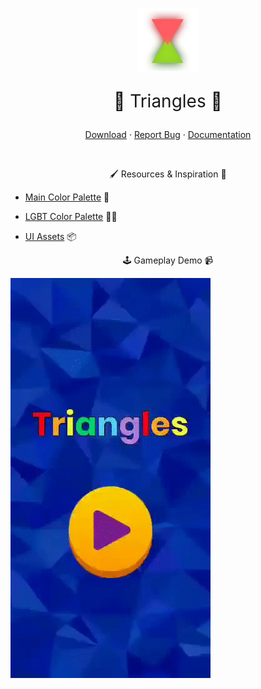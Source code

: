<br />

<p align="center">
  <a href="https://github.com/DavidArutiunian/GameDev">
    <img src="Misc/Logo.png" alt="Logo" width="100" height="100">
  </a>

  <p align="center" style="font-size: 2em;">🔺 Triangles 🔻</p>
  <p align="center">
    <a href="https://github.com/davidarutiunian/gamedev/releases">Download</a>
    ·
    <a href="https://github.com/DavidArutiunian/GameDev/issues">Report Bug</a>
    ·
    <a href="https://davidarutiunian.github.io/GameDev" target="_blank">Documentation</a>
  </p>
</p>

<br />

<p align="center">🖌️ Resources & Inspiration 🎨</p>

-   [Main Color Palette](https://coolors.co/ff595e-ffca3a-8ac926-1982c4-6a4c93) 🎨

-   [LGBT Color Palette](https://www.schemecolor.com/lgbt-flag-colors.php) 🏳️‍🌈

-   [UI Assets](https://assetstore.unity.com/packages/2d/gui/icons/simple-button-set-01-153979) 📦

<p align="center">🕹️ Gameplay Demo 📹</p>

![](Misc/Screencast.gif)
